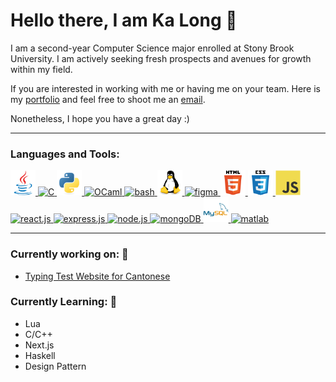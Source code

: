 # Hello there, I am Ka Long 👋

I am a second-year Computer Science major enrolled at Stony Brook University. I am actively seeking fresh prospects and avenues for growth within my field.

If you are interested in working with me or having me on your team. Here is my [portfolio](https://kalongn.github.io/Portfolio-Website/) and feel free to shoot me an [email](mailto:djklsslk@gmail.com).

Nonetheless, I hope you have a great day :)

---
<h3 align="left">Languages and Tools: </h3>
<p align="left"> 
    <a href="https://www.java.com" target="_blank" rel="noreferrer"> 
        <img src="https://raw.githubusercontent.com/devicons/devicon/master/icons/java/java-original.svg" alt="java" width="40" height="40"/> 
    </a>
    <a href="https://www.learn-c.org/" target="_blank" rel="noreferrer"> 
        <img src="https://upload.wikimedia.org/wikipedia/commons/1/18/C_Programming_Language.svg" alt="C" width="40" height="40"/> 
    </a>
    <a href="https://www.python.org" target="_blank" rel="noreferrer"> 
        <img src="https://raw.githubusercontent.com/devicons/devicon/master/icons/python/python-original.svg" alt="python" width="40" height="40"/> 
    </a> 
    <a href="https://ocaml.org/" target="_blank" rel="noreferrer"> 
        <img src="https://cdn.jsdelivr.net/gh/devicons/devicon/icons/ocaml/ocaml-original.svg" alt="OCaml" width="40" height="40"/> 
    </a> 
    <a href="https://www.gnu.org/software/bash/" target="_blank" rel="noreferrer"> 
        <img src="https://upload.wikimedia.org/wikipedia/commons/4/4b/Bash_Logo_Colored.svg" alt="bash" width="40" height="40" background-color="white"/> 
    </a> 
    <a href="https://www.linux.org/" target="_blank" rel="noreferrer"> 
        <img src="https://raw.githubusercontent.com/devicons/devicon/master/icons/linux/linux-original.svg" alt="linux" width="40" height="40"/> 
    </a> 
    <a href="https://www.figma.com/" target="_blank" rel="noreferrer"> 
        <img src="https://www.vectorlogo.zone/logos/figma/figma-icon.svg" alt="figma" width="40" height="40"/> 
    </a>
    <a href="https://www.w3.org/html/" target="_blank" rel="noreferrer"> 
        <img src="https://raw.githubusercontent.com/devicons/devicon/master/icons/html5/html5-original-wordmark.svg" alt="html5" width="40" height="40"/> 
    </a> 
    <a href="https://www.w3schools.com/css/" target="_blank" rel="noreferrer">  
        <img src="https://raw.githubusercontent.com/devicons/devicon/master/icons/css3/css3-original-wordmark.svg" alt="css3" width="40" height="40"/> 
    </a> 
    <a href="https://developer.mozilla.org/en-US/docs/Web/JavaScript" target="_blank" rel="noreferrer"> 
        <img src="https://raw.githubusercontent.com/devicons/devicon/master/icons/javascript/javascript-original.svg" alt="javascript" width="40" height="40"/> 
    </a>
    <a href="https://react.dev/" target="_blank" rel="noreferrer"> 
        <img src="https://upload.wikimedia.org/wikipedia/commons/a/a7/React-icon.svg" alt="react.js" width="40" height="40"/> 
    </a>
    <a href="https://expressjs.com/" target="_blank" rel="noreferrer"> 
        <img src="https://expressjs.com/images/favicon.png" alt="express.js" width="40" height="40"/> 
    </a>
    <a href="https://nodejs.org/en" target="_blank" rel="noreferrer"> 
        <img src="https://upload.wikimedia.org/wikipedia/commons/d/d9/Node.js_logo.svg" alt="node.js" width="40" height="40"/> 
    </a>
    <a href="https://www.mongodb.com/" target="_blank" rel="noreferrer"> 
        <img src="https://www.mongodb.com/assets/images/global/favicon.ico" alt="mongoDB" width="40" height="40"/> 
    </a>  
    <a href="https://www.mysql.com/" target="_blank" rel="noreferrer"> 
        <img src="https://raw.githubusercontent.com/devicons/devicon/master/icons/mysql/mysql-original-wordmark.svg" alt="mysql" width="40" height="40"/> 
    </a> 
    <a href="https://www.mathworks.com/" target="_blank" rel="noreferrer"> 
        <img src="https://upload.wikimedia.org/wikipedia/commons/2/21/Matlab_Logo.png" alt="matlab" width="40" height="40"/> 
    </a> 
</p>

---

### Currently working on:  🔭
- [Typing Test Website for Cantonese](https://github.com/kalongn/Typewriter-Jyutping)
### Currently Learning: 🌱
- Lua
- C/C++
- Next.js
- Haskell
- Design Pattern
